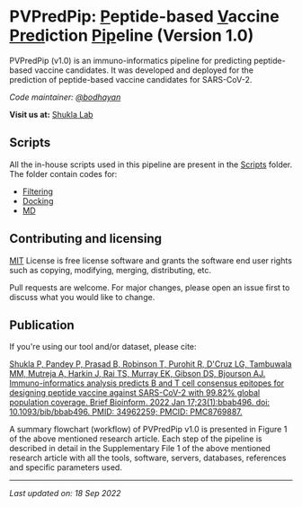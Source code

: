 # PVPredPip: <ins>P</ins>eptide-based <ins>V</ins>accine <ins>Pred</ins>iction <ins>Pip</ins>eline (Version 1.0)

PVPredPip (v1.0) is an immuno-informatics pipeline for predicting peptide-based vaccine candidates. It was developed and deployed for the prediction of peptide-based vaccine candidates for SARS-CoV-2.

*Code maintainer: [@bodhayan](https://github.com/bodhayan)*

**Visit us at:** [Shukla Lab](https://shuklalab.github.io/)

## Scripts

All the in-house scripts used in this pipeline are present in the [Scripts](https://github.com/ShuklaLab/PVPredPip/tree/main/Scripts) folder. The folder contain codes for:
- [Filtering](https://github.com/ShuklaLab/PVPredPip/tree/main/Scripts/Filtering)
- [Docking](https://github.com/ShuklaLab/PVPredPip/tree/main/Scripts/Docking)
- [MD](https://github.com/ShuklaLab/PVPredPip/tree/main/Scripts/MD)

## Contributing and licensing
[MIT](https://choosealicense.com/licenses/mit/) License is free license software and grants the software end user rights such as copying, modifying, merging, distributing, etc.

Pull requests are welcome. For major changes, please open an issue first to discuss what you would like to change.

## Publication

If you're using our tool and/or dataset, please cite:

[Shukla P, Pandey P, Prasad B, Robinson T, Purohit R, D'Cruz LG, Tambuwala MM, Mutreja A, Harkin J, Rai TS, Murray EK, Gibson DS, Bjourson AJ. Immuno-informatics analysis predicts B and T cell consensus epitopes for designing peptide vaccine against SARS-CoV-2 with 99.82% global population coverage. Brief Bioinform. 2022 Jan 17;23(1):bbab496. doi: 10.1093/bib/bbab496. PMID: 34962259; PMCID: PMC8769887.](https://doi.org/10.1093/bib/bbab496)

A summary flowchart (workflow) of PVPredPip v1.0 is presented in Figure 1 of the above mentioned research article. Each step of the pipeline is described in detail in the Supplementary File 1 of the above mentioned research article with all the tools, software, servers, databases, references and specific parameters used.

***
*Last updated on: 18 Sep 2022*
